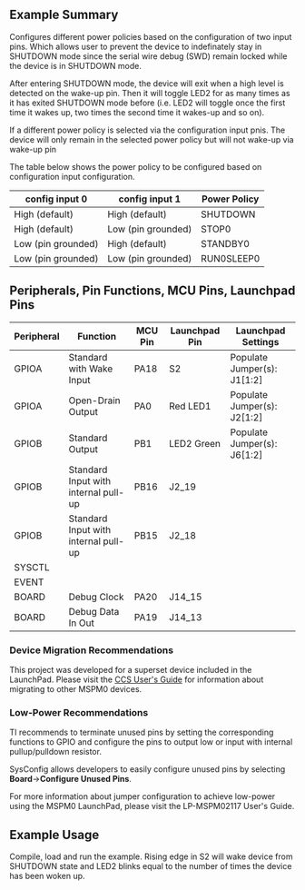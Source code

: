 ## Example Summary

Configures different power policies based on the configuration of two input
pins. Which allows user to prevent the device to indefinately stay in SHUTDOWN
mode since the serial wire debug (SWD) remain locked while the device is in
SHUTDOWN mode.

After entering SHUTDOWN mode, the device will exit when a high level is detected
on the wake-up pin. Then it will toggle LED2 for as many times as it has exited
SHUTDOWN mode before (i.e. LED2 will toggle once the first time it wakes up, two
times the second time it wakes-up and so on).

If a different power policy is selected via the configuration input pnis. The
device will only remain in the selected power policy but will not wake-up via
wake-up pin

The table below shows the power policy to be configured based on configuration
input configuration.

|config input 0      |config input 1      |Power Policy        |
|--------------------|--------------------|--------------------|
| High (default)     | High (default)     | SHUTDOWN           |
| High (default)     | Low (pin grounded) | STOP0              |
| Low (pin grounded) | High (default)     | STANDBY0           |
| Low (pin grounded) | Low (pin grounded) | RUN0SLEEP0         |

## Peripherals, Pin Functions, MCU Pins, Launchpad Pins
| Peripheral | Function | MCU Pin | Launchpad Pin | Launchpad Settings |
| --- | --- | --- | --- | --- |
| GPIOA | Standard with Wake Input | PA18 | S2 | Populate Jumper(s): J1[1:2] |
| GPIOA | Open-Drain Output | PA0 | Red LED1 | Populate Jumper(s): J2[1:2] |
| GPIOB | Standard Output | PB1 | LED2 Green | Populate Jumper(s): J6[1:2] |
| GPIOB | Standard Input with internal pull-up | PB16 | J2_19 |
| GPIOB | Standard Input with internal pull-up | PB15 | J2_18 |
| SYSCTL |  |  |  |  |
| EVENT |  |  |  |  |
| BOARD | Debug Clock | PA20 | J14_15 |  |
| BOARD | Debug Data In Out | PA19 | J14_13 |  |

### Device Migration Recommendations
This project was developed for a superset device included in the LaunchPad. Please
visit the [CCS User's Guide](https://software-dl.ti.com/msp430/esd/MSPM0-SDK/latest/docs/english/tools/ccs_ide_guide/doc_guide/doc_guide-srcs/ccs_ide_guide.html#sysconfig-project-migration)
for information about migrating to other MSPM0 devices.

### Low-Power Recommendations
TI recommends to terminate unused pins by setting the corresponding functions to
GPIO and configure the pins to output low or input with internal
pullup/pulldown resistor.

SysConfig allows developers to easily configure unused pins by selecting **Board**→**Configure Unused Pins**.

For more information about jumper configuration to achieve low-power using the
MSPM0 LaunchPad, please visit the LP-MSPM02117 User's Guide.

## Example Usage

Compile, load and run the example. Rising edge in S2 will wake device from
SHUTDOWN state and LED2 blinks equal to the number of times the device has been
woken up.
